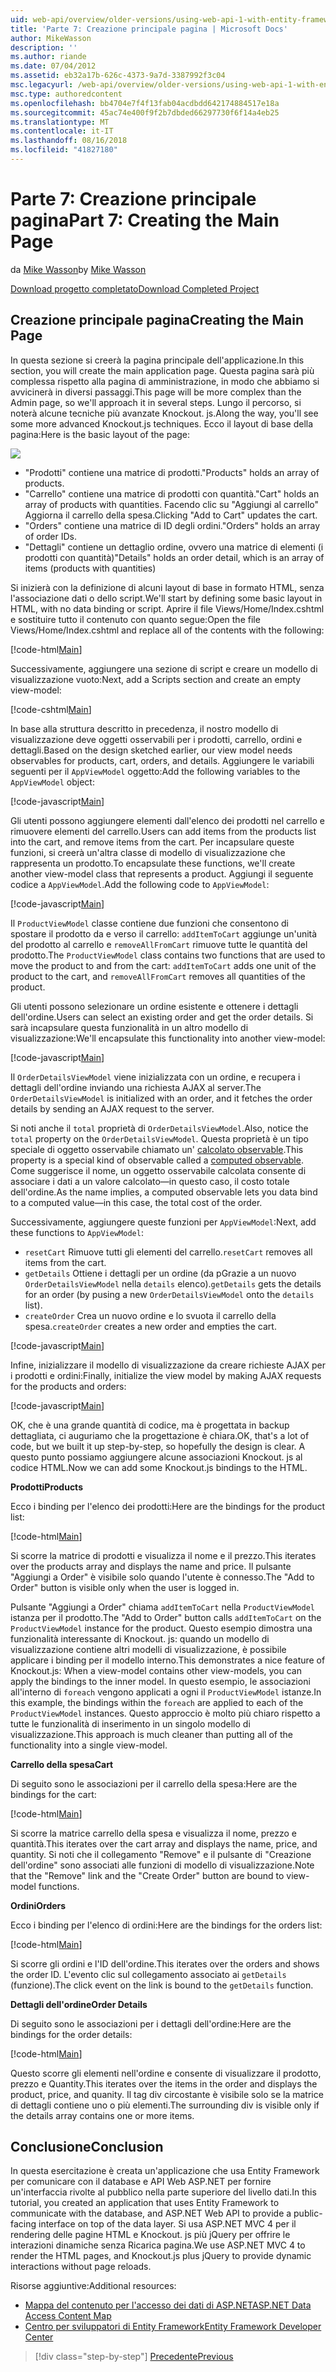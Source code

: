 ```yaml
---
uid: web-api/overview/older-versions/using-web-api-1-with-entity-framework-5/using-web-api-with-entity-framework-part-7
title: 'Parte 7: Creazione principale pagina | Microsoft Docs'
author: MikeWasson
description: ''
ms.author: riande
ms.date: 07/04/2012
ms.assetid: eb32a17b-626c-4373-9a7d-3387992f3c04
msc.legacyurl: /web-api/overview/older-versions/using-web-api-1-with-entity-framework-5/using-web-api-with-entity-framework-part-7
msc.type: authoredcontent
ms.openlocfilehash: bb4704e7f4f13fab04acdbdd642174884517e18a
ms.sourcegitcommit: 45ac74e400f9f2b7dbded66297730f6f14a4eb25
ms.translationtype: MT
ms.contentlocale: it-IT
ms.lasthandoff: 08/16/2018
ms.locfileid: "41827180"
---
```

<a name="part-7-creating-the-main-page"></a><span data-ttu-id="c81b7-102">Parte 7: Creazione principale pagina</span><span class="sxs-lookup"><span data-stu-id="c81b7-102">Part 7: Creating the Main Page</span></span>
====================
<span data-ttu-id="c81b7-103">da [Mike Wasson](https://github.com/MikeWasson)</span><span class="sxs-lookup"><span data-stu-id="c81b7-103">by [Mike Wasson](https://github.com/MikeWasson)</span></span>

[<span data-ttu-id="c81b7-104">Download progetto completato</span><span class="sxs-lookup"><span data-stu-id="c81b7-104">Download Completed Project</span></span>](http://code.msdn.microsoft.com/ASP-NET-Web-API-with-afa30545)

## <a name="creating-the-main-page"></a><span data-ttu-id="c81b7-105">Creazione principale pagina</span><span class="sxs-lookup"><span data-stu-id="c81b7-105">Creating the Main Page</span></span>

<span data-ttu-id="c81b7-106">In questa sezione si creerà la pagina principale dell'applicazione.</span><span class="sxs-lookup"><span data-stu-id="c81b7-106">In this section, you will create the main application page.</span></span> <span data-ttu-id="c81b7-107">Questa pagina sarà più complessa rispetto alla pagina di amministrazione, in modo che abbiamo si avvicinerà in diversi passaggi.</span><span class="sxs-lookup"><span data-stu-id="c81b7-107">This page will be more complex than the Admin page, so we'll approach it in several steps.</span></span> <span data-ttu-id="c81b7-108">Lungo il percorso, si noterà alcune tecniche più avanzate Knockout. js.</span><span class="sxs-lookup"><span data-stu-id="c81b7-108">Along the way, you'll see some more advanced Knockout.js techniques.</span></span> <span data-ttu-id="c81b7-109">Ecco il layout di base della pagina:</span><span class="sxs-lookup"><span data-stu-id="c81b7-109">Here is the basic layout of the page:</span></span>

![](using-web-api-with-entity-framework-part-7/_static/image1.png)

- <span data-ttu-id="c81b7-110">"Prodotti" contiene una matrice di prodotti.</span><span class="sxs-lookup"><span data-stu-id="c81b7-110">"Products" holds an array of products.</span></span>
- <span data-ttu-id="c81b7-111">"Carrello" contiene una matrice di prodotti con quantità.</span><span class="sxs-lookup"><span data-stu-id="c81b7-111">"Cart" holds an array of products with quantities.</span></span> <span data-ttu-id="c81b7-112">Facendo clic su "Aggiungi al carrello" Aggiorna il carrello della spesa.</span><span class="sxs-lookup"><span data-stu-id="c81b7-112">Clicking "Add to Cart" updates the cart.</span></span>
- <span data-ttu-id="c81b7-113">"Orders" contiene una matrice di ID degli ordini.</span><span class="sxs-lookup"><span data-stu-id="c81b7-113">"Orders" holds an array of order IDs.</span></span>
- <span data-ttu-id="c81b7-114">"Dettagli" contiene un dettaglio ordine, ovvero una matrice di elementi (i prodotti con quantità)</span><span class="sxs-lookup"><span data-stu-id="c81b7-114">"Details" holds an order detail, which is an array of items (products with quantities)</span></span>

<span data-ttu-id="c81b7-115">Si inizierà con la definizione di alcuni layout di base in formato HTML, senza l'associazione dati o dello script.</span><span class="sxs-lookup"><span data-stu-id="c81b7-115">We'll start by defining some basic layout in HTML, with no data binding or script.</span></span> <span data-ttu-id="c81b7-116">Aprire il file Views/Home/Index.cshtml e sostituire tutto il contenuto con quanto segue:</span><span class="sxs-lookup"><span data-stu-id="c81b7-116">Open the file Views/Home/Index.cshtml and replace all of the contents with the following:</span></span>

[!code-html[Main](using-web-api-with-entity-framework-part-7/samples/sample1.html)]

<span data-ttu-id="c81b7-117">Successivamente, aggiungere una sezione di script e creare un modello di visualizzazione vuoto:</span><span class="sxs-lookup"><span data-stu-id="c81b7-117">Next, add a Scripts section and create an empty view-model:</span></span>

[!code-cshtml[Main](using-web-api-with-entity-framework-part-7/samples/sample2.cshtml)]

<span data-ttu-id="c81b7-118">In base alla struttura descritto in precedenza, il nostro modello di visualizzazione deve oggetti osservabili per i prodotti, carrello, ordini e dettagli.</span><span class="sxs-lookup"><span data-stu-id="c81b7-118">Based on the design sketched earlier, our view model needs observables for products, cart, orders, and details.</span></span> <span data-ttu-id="c81b7-119">Aggiungere le variabili seguenti per il `AppViewModel` oggetto:</span><span class="sxs-lookup"><span data-stu-id="c81b7-119">Add the following variables to the `AppViewModel` object:</span></span>

[!code-javascript[Main](using-web-api-with-entity-framework-part-7/samples/sample3.js)]

<span data-ttu-id="c81b7-120">Gli utenti possono aggiungere elementi dall'elenco dei prodotti nel carrello e rimuovere elementi del carrello.</span><span class="sxs-lookup"><span data-stu-id="c81b7-120">Users can add items from the products list into the cart, and remove items from the cart.</span></span> <span data-ttu-id="c81b7-121">Per incapsulare queste funzioni, si creerà un'altra classe di modello di visualizzazione che rappresenta un prodotto.</span><span class="sxs-lookup"><span data-stu-id="c81b7-121">To encapsulate these functions, we'll create another view-model class that represents a product.</span></span> <span data-ttu-id="c81b7-122">Aggiungi il seguente codice a `AppViewModel`.</span><span class="sxs-lookup"><span data-stu-id="c81b7-122">Add the following code to `AppViewModel`:</span></span>

[!code-javascript[Main](using-web-api-with-entity-framework-part-7/samples/sample4.js?highlight=4)]

<span data-ttu-id="c81b7-123">Il `ProductViewModel` classe contiene due funzioni che consentono di spostare il prodotto da e verso il carrello: `addItemToCart` aggiunge un'unità del prodotto al carrello e `removeAllFromCart` rimuove tutte le quantità del prodotto.</span><span class="sxs-lookup"><span data-stu-id="c81b7-123">The `ProductViewModel` class contains two functions that are used to move the product to and from the cart: `addItemToCart` adds one unit of the product to the cart, and `removeAllFromCart` removes all quantities of the product.</span></span>

<span data-ttu-id="c81b7-124">Gli utenti possono selezionare un ordine esistente e ottenere i dettagli dell'ordine.</span><span class="sxs-lookup"><span data-stu-id="c81b7-124">Users can select an existing order and get the order details.</span></span> <span data-ttu-id="c81b7-125">Si sarà incapsulare questa funzionalità in un altro modello di visualizzazione:</span><span class="sxs-lookup"><span data-stu-id="c81b7-125">We'll encapsulate this functionality into another view-model:</span></span>

[!code-javascript[Main](using-web-api-with-entity-framework-part-7/samples/sample5.js?highlight=4)]

<span data-ttu-id="c81b7-126">Il `OrderDetailsViewModel` viene inizializzata con un ordine, e recupera i dettagli dell'ordine inviando una richiesta AJAX al server.</span><span class="sxs-lookup"><span data-stu-id="c81b7-126">The `OrderDetailsViewModel` is initialized with an order, and it fetches the order details by sending an AJAX request to the server.</span></span>

<span data-ttu-id="c81b7-127">Si noti anche il `total` proprietà di `OrderDetailsViewModel`.</span><span class="sxs-lookup"><span data-stu-id="c81b7-127">Also, notice the `total` property on the `OrderDetailsViewModel`.</span></span> <span data-ttu-id="c81b7-128">Questa proprietà è un tipo speciale di oggetto osservabile chiamato un' [calcolato observable](http://knockoutjs.com/documentation/computedObservables.html).</span><span class="sxs-lookup"><span data-stu-id="c81b7-128">This property is a special kind of observable called a [computed observable](http://knockoutjs.com/documentation/computedObservables.html).</span></span> <span data-ttu-id="c81b7-129">Come suggerisce il nome, un oggetto osservabile calcolata consente di associare i dati a un valore calcolato&#8212;in questo caso, il costo totale dell'ordine.</span><span class="sxs-lookup"><span data-stu-id="c81b7-129">As the name implies, a computed observable lets you data bind to a computed value&#8212;in this case, the total cost of the order.</span></span>

<span data-ttu-id="c81b7-130">Successivamente, aggiungere queste funzioni per `AppViewModel`:</span><span class="sxs-lookup"><span data-stu-id="c81b7-130">Next, add these functions to `AppViewModel`:</span></span>

- <span data-ttu-id="c81b7-131">`resetCart` Rimuove tutti gli elementi del carrello.</span><span class="sxs-lookup"><span data-stu-id="c81b7-131">`resetCart` removes all items from the cart.</span></span>
- <span data-ttu-id="c81b7-132">`getDetails` Ottiene i dettagli per un ordine (da pGrazie a un nuovo `OrderDetailsViewModel` nella `details` elenco).</span><span class="sxs-lookup"><span data-stu-id="c81b7-132">`getDetails` gets the details for an order (by pusing a new `OrderDetailsViewModel` onto the `details` list).</span></span>
- <span data-ttu-id="c81b7-133">`createOrder` Crea un nuovo ordine e lo svuota il carrello della spesa.</span><span class="sxs-lookup"><span data-stu-id="c81b7-133">`createOrder` creates a new order and empties the cart.</span></span>


[!code-javascript[Main](using-web-api-with-entity-framework-part-7/samples/sample6.js?highlight=4)]

<span data-ttu-id="c81b7-134">Infine, inizializzare il modello di visualizzazione da creare richieste AJAX per i prodotti e ordini:</span><span class="sxs-lookup"><span data-stu-id="c81b7-134">Finally, initialize the view model by making AJAX requests for the products and orders:</span></span>

[!code-javascript[Main](using-web-api-with-entity-framework-part-7/samples/sample7.js)]

<span data-ttu-id="c81b7-135">OK, che è una grande quantità di codice, ma è progettata in backup dettagliata, ci auguriamo che la progettazione è chiara.</span><span class="sxs-lookup"><span data-stu-id="c81b7-135">OK, that's a lot of code, but we built it up step-by-step, so hopefully the design is clear.</span></span> <span data-ttu-id="c81b7-136">A questo punto possiamo aggiungere alcune associazioni Knockout. js al codice HTML.</span><span class="sxs-lookup"><span data-stu-id="c81b7-136">Now we can add some Knockout.js bindings to the HTML.</span></span>

<span data-ttu-id="c81b7-137">**Prodotti**</span><span class="sxs-lookup"><span data-stu-id="c81b7-137">**Products**</span></span>

<span data-ttu-id="c81b7-138">Ecco i binding per l'elenco dei prodotti:</span><span class="sxs-lookup"><span data-stu-id="c81b7-138">Here are the bindings for the product list:</span></span>

[!code-html[Main](using-web-api-with-entity-framework-part-7/samples/sample8.html)]

<span data-ttu-id="c81b7-139">Si scorre la matrice di prodotti e visualizza il nome e il prezzo.</span><span class="sxs-lookup"><span data-stu-id="c81b7-139">This iterates over the products array and displays the name and price.</span></span> <span data-ttu-id="c81b7-140">Il pulsante "Aggiungi a Order" è visibile solo quando l'utente è connesso.</span><span class="sxs-lookup"><span data-stu-id="c81b7-140">The "Add to Order" button is visible only when the user is logged in.</span></span>

<span data-ttu-id="c81b7-141">Pulsante "Aggiungi a Order" chiama `addItemToCart` nella `ProductViewModel` istanza per il prodotto.</span><span class="sxs-lookup"><span data-stu-id="c81b7-141">The "Add to Order" button calls `addItemToCart` on the `ProductViewModel` instance for the product.</span></span> <span data-ttu-id="c81b7-142">Questo esempio dimostra una funzionalità interessante di Knockout. js: quando un modello di visualizzazione contiene altri modelli di visualizzazione, è possibile applicare i binding per il modello interno.</span><span class="sxs-lookup"><span data-stu-id="c81b7-142">This demonstrates a nice feature of Knockout.js: When a view-model contains other view-models, you can apply the bindings to the inner model.</span></span> <span data-ttu-id="c81b7-143">In questo esempio, le associazioni all'interno di `foreach` vengono applicati a ogni il `ProductViewModel` istanze.</span><span class="sxs-lookup"><span data-stu-id="c81b7-143">In this example, the bindings within the `foreach` are applied to each of the `ProductViewModel` instances.</span></span> <span data-ttu-id="c81b7-144">Questo approccio è molto più chiaro rispetto a tutte le funzionalità di inserimento in un singolo modello di visualizzazione.</span><span class="sxs-lookup"><span data-stu-id="c81b7-144">This approach is much cleaner than putting all of the functionality into a single view-model.</span></span>

<span data-ttu-id="c81b7-145">**Carrello della spesa**</span><span class="sxs-lookup"><span data-stu-id="c81b7-145">**Cart**</span></span>

<span data-ttu-id="c81b7-146">Di seguito sono le associazioni per il carrello della spesa:</span><span class="sxs-lookup"><span data-stu-id="c81b7-146">Here are the bindings for the cart:</span></span>

[!code-html[Main](using-web-api-with-entity-framework-part-7/samples/sample9.html)]

<span data-ttu-id="c81b7-147">Si scorre la matrice carrello della spesa e visualizza il nome, prezzo e quantità.</span><span class="sxs-lookup"><span data-stu-id="c81b7-147">This iterates over the cart array and displays the name, price, and quantity.</span></span> <span data-ttu-id="c81b7-148">Si noti che il collegamento "Remove" e il pulsante di "Creazione dell'ordine" sono associati alle funzioni di modello di visualizzazione.</span><span class="sxs-lookup"><span data-stu-id="c81b7-148">Note that the "Remove" link and the "Create Order" button are bound to view-model functions.</span></span>

<span data-ttu-id="c81b7-149">**Ordini**</span><span class="sxs-lookup"><span data-stu-id="c81b7-149">**Orders**</span></span>

<span data-ttu-id="c81b7-150">Ecco i binding per l'elenco di ordini:</span><span class="sxs-lookup"><span data-stu-id="c81b7-150">Here are the bindings for the orders list:</span></span>

[!code-html[Main](using-web-api-with-entity-framework-part-7/samples/sample10.html)]

<span data-ttu-id="c81b7-151">Si scorre gli ordini e l'ID dell'ordine.</span><span class="sxs-lookup"><span data-stu-id="c81b7-151">This iterates over the orders and shows the order ID.</span></span> <span data-ttu-id="c81b7-152">L'evento clic sul collegamento associato ai `getDetails` (funzione).</span><span class="sxs-lookup"><span data-stu-id="c81b7-152">The click event on the link is bound to the `getDetails` function.</span></span>

<span data-ttu-id="c81b7-153">**Dettagli dell'ordine**</span><span class="sxs-lookup"><span data-stu-id="c81b7-153">**Order Details**</span></span>

<span data-ttu-id="c81b7-154">Di seguito sono le associazioni per i dettagli dell'ordine:</span><span class="sxs-lookup"><span data-stu-id="c81b7-154">Here are the bindings for the order details:</span></span>

[!code-html[Main](using-web-api-with-entity-framework-part-7/samples/sample11.html)]

<span data-ttu-id="c81b7-155">Questo scorre gli elementi nell'ordine e consente di visualizzare il prodotto, prezzo e Quantity.</span><span class="sxs-lookup"><span data-stu-id="c81b7-155">This iterates over the items in the order and displays the product, price, and quanity.</span></span> <span data-ttu-id="c81b7-156">Il tag div circostante è visibile solo se la matrice di dettagli contiene uno o più elementi.</span><span class="sxs-lookup"><span data-stu-id="c81b7-156">The surrounding div is visible only if the details array contains one or more items.</span></span>

## <a name="conclusion"></a><span data-ttu-id="c81b7-157">Conclusione</span><span class="sxs-lookup"><span data-stu-id="c81b7-157">Conclusion</span></span>

<span data-ttu-id="c81b7-158">In questa esercitazione è creata un'applicazione che usa Entity Framework per comunicare con il database e API Web ASP.NET per fornire un'interfaccia rivolte al pubblico nella parte superiore del livello dati.</span><span class="sxs-lookup"><span data-stu-id="c81b7-158">In this tutorial, you created an application that uses Entity Framework to communicate with the database, and ASP.NET Web API to provide a public-facing interface on top of the data layer.</span></span> <span data-ttu-id="c81b7-159">Si usa ASP.NET MVC 4 per il rendering delle pagine HTML e Knockout. js più jQuery per offrire le interazioni dinamiche senza Ricarica pagina.</span><span class="sxs-lookup"><span data-stu-id="c81b7-159">We use ASP.NET MVC 4 to render the HTML pages, and Knockout.js plus jQuery to provide dynamic interactions without page reloads.</span></span>

<span data-ttu-id="c81b7-160">Risorse aggiuntive:</span><span class="sxs-lookup"><span data-stu-id="c81b7-160">Additional resources:</span></span>

- [<span data-ttu-id="c81b7-161">Mappa del contenuto per l'accesso dei dati di ASP.NET</span><span class="sxs-lookup"><span data-stu-id="c81b7-161">ASP.NET Data Access Content Map</span></span>](https://msdn.microsoft.com/library/6759sth4.aspx)
- [<span data-ttu-id="c81b7-162">Centro per sviluppatori di Entity Framework</span><span class="sxs-lookup"><span data-stu-id="c81b7-162">Entity Framework Developer Center</span></span>](https://msdn.microsoft.com/data/ef)

> [!div class="step-by-step"]
> [<span data-ttu-id="c81b7-163">Precedente</span><span class="sxs-lookup"><span data-stu-id="c81b7-163">Previous</span></span>](using-web-api-with-entity-framework-part-6.md)
